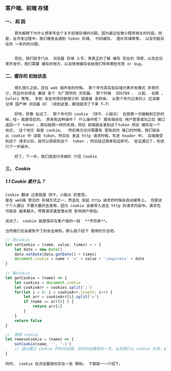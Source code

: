 ### 客户端、前端 存储

#### 一、 起 因
		首先解释下为什么想来写这个关于前端存储的问题，因为最近在做小程序相关的内容。但是，在开发过程中，我们难免会遇到 token 存储、 代码缓存、 图片存储等等。 以及可能存在的 一系列的问题。


		现在，我们就专门从  浏览器 存储 入手，来真正的了解 缓存 存在的 场景，以及在日常开发中，我们需要 缓存的地方，以及使用缓存会给我们带来哪些优势 or bug。


#### 二、缓存的 初始状态

		很久很久之前，还在 web 端开发的时候。 那个年代其实前后端分离开发模式 非常的少，而且你也得去 兼容 各个 大厂提供的 浏览器。 那个时候  IE6789 、 火狐、 谷歌 、Safari 等等。 多到 有些市场份额很少的 就直接 舍弃掉。 从那个年代过来的人 应该都 记得 国产神 浏览器 UC （说到这里，眼泪就流了下来 T—T）
	
		好吧，好像 扯远了， 那个年代的 cookie （饼干、小甜点） 在我第一次接触到它的时候，哇~ 我是惊叹的。 原来有这种操作？ 什么操作呢？ 服务端会在 用户登录成功之后 接口返回一个 token ，类似秘钥一样的东西，然后 前端就会拿到这个token 然后 缓存在一个 地方， 这个地方 就是 cookie。  然后再次访问需要有 登陆态的 接口的时候，我们就会 从 cookie 中 读取 token，然后在 发送 http 请求时候，写进 header 中。 后端接受到这个 请求以后，就可以获取到这个  token ，然后经过简单验证即可。 验证通过了，则进行下一步操作。

		好了，下一步。我们就进行详细的 介绍 Cookie

		
#### 三、 Cookie

##### 1.1  		Cookie 是什么？
		
	Cookie 翻译 过来就是 饼干、小甜点 的意思。
	是在 web端 常见的 存储方式之一，而且在 发起 http 请求的时候会自动被带上。 但是这个个人建议 不要大量的去使用，因为 cookie 会被带入进去 http 的请求内容中。请求包 可能会 越来越大，导致请求速度慢从而 影响用户体验。

	说白了。 cookie 就是保存在客户端的一段  **字符串**。

	当然我们也会避免不了的会去用到。那么就介绍下 使用的方法吧。

```javascript
// 存cookie
let setCookie = (name, value, times) = > {
	let date = new Date()
	data.setDate(data.getDate() + times)
	document.cookie = name + '=' + value + ';expires=' + date
} 
	
// 取cookie
let getCookie = (name) => {
	let cookies = document.cookie
	let cookieArr = cookies.split(';')
	for(let i = 0; i < cookieArr.length; i++) {
		let arr = cookieArr[i].split('=')
		if (name == arr[0] ) {
			return arr[1]
		}
	}
	return false
}

//  删除 cookie
let removeCookie = (name) => {
	setCookie(name, '', '-1')
	// 通过建立 cookie 的时间设置，将时间设置提前一天，从而强行让 cookie 失效，最后达到 删除cookie 的目的
}

```


	同时， cookie 在浏览器端也存在一些 限制， 下面就一一介绍下。
	

